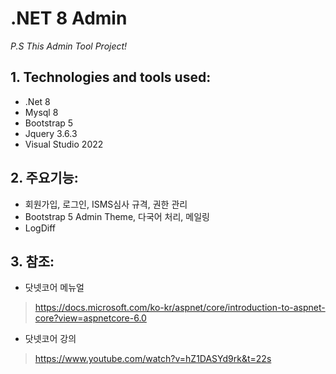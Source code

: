 .NET 8 Admin
===============================
_P.S This Admin Tool Project!_

## 1. Technologies and tools used:
* .Net 8
* Mysql 8
* Bootstrap 5
* Jquery 3.6.3
* Visual Studio 2022

## 2. 주요기능: 
* 회원가입, 로그인, ISMS심사 규격, 권한 관리
* Bootstrap 5 Admin Theme, 다국어 처리, 메일링
* LogDiff

## 3. 참조:
- 닷넷코어 메뉴얼
>https://docs.microsoft.com/ko-kr/aspnet/core/introduction-to-aspnet-core?view=aspnetcore-6.0

- 닷넷코어 강의
>https://www.youtube.com/watch?v=hZ1DASYd9rk&t=22s
